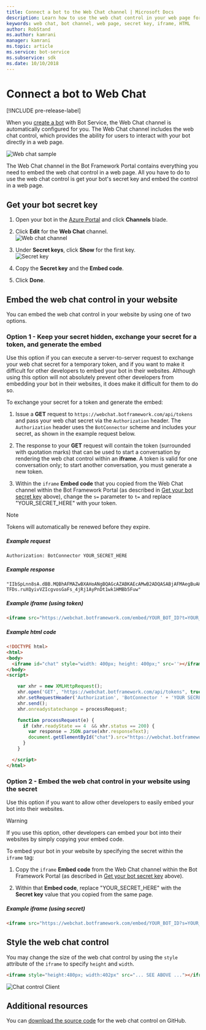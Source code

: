```yaml
---
title: Connect a bot to the Web Chat channel | Microsoft Docs
description: Learn how to use the web chat control in your web page for a bot connected to the Web Chat channel.
keywords: web chat, bot channel, web page, secret key, iframe, HTML
author: RobStand
ms.author: kamrani
manager: kamrani
ms.topic: article
ms.service: bot-service
ms.subservice: sdk
ms.date: 10/10/2018
---
```


# Connect a bot to Web Chat

[!INCLUDE pre-release-label]

When you [create a bot](bot-service-quickstart.md) with Bot Service, the Web Chat channel is automatically configured for you. The Web Chat channel includes the web chat control, which provides the ability for users to interact with your bot directly in a web page.

![Web chat sample](./media/bot-service-channel-webchat/create-a-bot.png)

The Web Chat channel in the Bot Framework Portal contains everything you need to embed the web chat control in a web page. All you have to do to use the web chat control is get your bot's secret key and embed the control in a web page.

## <a id="step-1"></a> Get your bot secret key

1. Open your bot in the [Azure Portal](http://portal.azure.com) and click **Channels** blade.

2. Click **Edit** for the **Web Chat** channel.  
![Web chat channel](./media/bot-service-channel-webchat/bot-service-channel-list.png)

3. Under **Secret keys**, click **Show** for the first key.  
![Secret key](./media/bot-service-channel-webchat/secret-key.png)

4. Copy the **Secret key** and the **Embed code**.

5. Click **Done**.

## Embed the web chat control in your website

You can embed the web chat control in your website by using one of two options.

### Option 1 - Keep your secret hidden, exchange your secret for a token, and generate the embed

Use this option if you can execute a server-to-server request to exchange your web chat secret for a temporary token,
and if you want to make it difficult for other developers to embed your bot in their websites. 
Although using this option will not absolutely prevent other developers from embedding your bot in their websites, 
it does make it difficult for them to do so.

To exchange your secret for a token and generate the embed:

1. Issue a **GET** request to `https://webchat.botframework.com/api/tokens` and pass your web chat secret via the `Authorization` header. The `Authorization` header uses the `BotConnector` scheme and includes your secret, as shown in the example request below.

2. The response to your **GET** request will contain the token (surrounded with quotation marks) that can be used to start a conversation by rendering the web chat control within an **iframe**. A token is valid for one conversation only; to start another conversation, you must generate a new token.

3. Within the `iframe` **Embed code** that you copied from the Web Chat channel within the Bot Framework Portal (as described in [Get your bot secret key](#step-1) above), change the `s=` parameter to `t=` and replace "YOUR_SECRET_HERE" with your token.

> [!NOTE]
> Tokens will automatically be renewed before they expire. 

##### Example request

```requestGET https://webchat.botframework.com/api/tokens
Authorization: BotConnector YOUR_SECRET_HERE
```

##### Example response 

```response
"IIbSpLnn8sA.dBB.MQBhAFMAZwBXAHoANgBQAGcAZABKAEcAMwB2ADQASABjAFMAegBuAHYANwA.bbguxyOv0gE.cccJjH-TFDs.ruXQyivVZIcgvosGaFs_4jRj1AyPnDt1wk1HMBb5Fuw"
```

##### Example iframe (using token)

```html
<iframe src="https://webchat.botframework.com/embed/YOUR_BOT_ID?t=YOUR_TOKEN_HERE"></iframe>
```

##### Example html code
```html
<!DOCTYPE html>
<html>
<body>
  <iframe id="chat" style="width: 400px; height: 400px;" src=''></iframe>
</body>
<script>

    var xhr = new XMLHttpRequest();
    xhr.open('GET', "https://webchat.botframework.com/api/tokens", true);
    xhr.setRequestHeader('Authorization', 'BotConnector ' + 'YOUR SECRET HERE');
    xhr.send();
    xhr.onreadystatechange = processRequest;

    function processRequest(e) {
      if (xhr.readyState == 4  && xhr.status == 200) {
        var response = JSON.parse(xhr.responseText);
        document.getElementById("chat").src="https://webchat.botframework.com/embed/lucas-direct-line?t="+response
      }
    }

  </script>
</html>
```

### <a id="option-2"></a> Option 2 - Embed the web chat control in your website using the secret

Use this option if you want to allow other developers to easily embed your bot into their websites. 

> [!WARNING]
> If you use this option, other developers can embed your bot into their websites 
> by simply copying your embed code.

To embed your bot in your website by specifying the secret within the `iframe` tag:

1. Copy the `iframe` **Embed code** from the Web Chat channel within the Bot Framework Portal (as described in [Get your bot secret key](#step-1) above).

2. Within that **Embed code**, replace "YOUR_SECRET_HERE" with the **Secret key** value that you copied from the same page.

##### Example iframe (using secret)

```html
<iframe src="https://webchat.botframework.com/embed/YOUR_BOT_ID?s=YOUR_SECRET_HERE"></iframe>
```

## Style the web chat control

You may change the size of the web chat control by using the `style` attribute of the `iframe` to specify `height` and `width`.

```html
<iframe style="height:480px; width:402px" src="... SEE ABOVE ..."></iframe>
```

![Chat control Client](./media/chatwidget-client.png)

## Additional resources

You can [download the source code](https://aka.ms/BotFramework-WebChat-V4) for the web chat control on GitHub.

